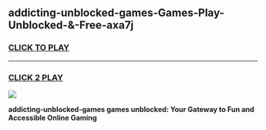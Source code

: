
## addicting-unblocked-games-Games-Play-Unblocked-&-Free-axa7j
<h3>
<a href="https://premium76.site?title=addicting-unblocked-games&ref=24A">CLICK TO PLAY</a></h3>
<hr>

<h3>
<a href="https://premium76.site?title=addicting-unblocked-games&ref=24A">CLICK 2 PLAY</a>
  
</h3>

<a href="https://premium76.site?title=addicting-unblocked-games&ref=24A"><img src="https://clearcache.store/games.png"></a>


**addicting-unblocked-games games unblocked: Your Gateway to Fun and Accessible Online Gaming**
